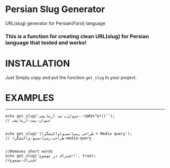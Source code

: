 # Persian Slug Generator
URL(slug) generator for Persian(Farsi) language

### This is a function for creating clean URL(slug) for Persian language that tested and works!

# INSTALLATION
Just Simply copy and put the function `get_slug` In your project.

# EXAMPLES
-------------------

    echo get_slug('عنوان ٘پ٬ست آزمایشی--!@#$%^&*()`');
    // عنوان-پست-آزمایشی


    echo get_slug('طراحی رسپانسیو(واکنشگرا) + Media query');
    // طراحی-رسپانسیو-واکنشگرا-media-query


    //Removes short words 
    echo get_slug('اشتراک در موضوع!', true);
    //اشتراک-موضوع




